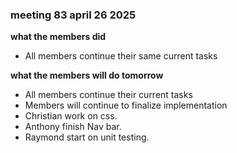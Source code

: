 ### meeting 83 april 26 2025
**what the members did**
- All members continue their same current tasks 

**what the members will do tomorrow**
- All members continue their current tasks 
- Members will continue to finalize implementation
- Christian work on css.
- Anthony finish Nav bar.
- Raymond start on unit testing.